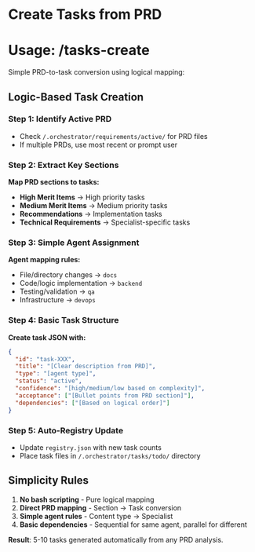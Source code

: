 # Create Tasks from PRD
# Usage: /tasks-create

Simple PRD-to-task conversion using logical mapping:

## Logic-Based Task Creation

### Step 1: Identify Active PRD
- Check `/.orchestrator/requirements/active/` for PRD files
- If multiple PRDs, use most recent or prompt user

### Step 2: Extract Key Sections
**Map PRD sections to tasks:**
- **High Merit Items** → High priority tasks
- **Medium Merit Items** → Medium priority tasks  
- **Recommendations** → Implementation tasks
- **Technical Requirements** → Specialist-specific tasks

### Step 3: Simple Agent Assignment
**Agent mapping rules:**
- File/directory changes → `docs`
- Code/logic implementation → `backend` 
- Testing/validation → `qa`
- Infrastructure → `devops`

### Step 4: Basic Task Structure
**Create task JSON with:**
```json
{
  "id": "task-XXX",
  "title": "[Clear description from PRD]",
  "type": "[agent type]", 
  "status": "active",
  "confidence": "[high/medium/low based on complexity]",
  "acceptance": ["[Bullet points from PRD section]"],
  "dependencies": ["[Based on logical order]"]
}
```

### Step 5: Auto-Registry Update
- Update `registry.json` with new task counts
- Place task files in `/.orchestrator/tasks/todo/` directory

## Simplicity Rules
1. **No bash scripting** - Pure logical mapping
2. **Direct PRD mapping** - Section → Task conversion
3. **Simple agent rules** - Content type → Specialist
4. **Basic dependencies** - Sequential for same agent, parallel for different

**Result**: 5-10 tasks generated automatically from any PRD analysis.